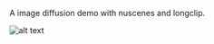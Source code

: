 A image diffusion demo with nuscenes and longclip.

![alt text](https://github.com/Michael-Yi-Rong/image-diffusion-demo/tree/main/result_images/img.png)
